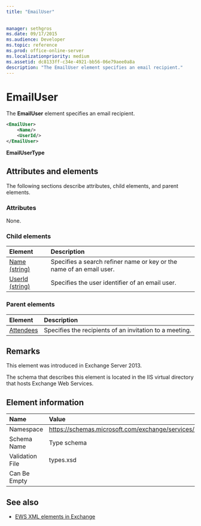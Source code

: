 ```yaml
---
title: "EmailUser"
 
 
manager: sethgros
ms.date: 09/17/2015
ms.audience: Developer
ms.topic: reference
ms.prod: office-online-server
ms.localizationpriority: medium
ms.assetid: dc8133ff-c34e-4921-bb56-06e79aee0a8a
description: "The EmailUser element specifies an email recipient."
---
```


# EmailUser

The **EmailUser** element specifies an email recipient. 
  
```XML
<EmailUser>
    <Name/>
    <UserId/>
</EmailUser>
```

 **EmailUserType**
## Attributes and elements

The following sections describe attributes, child elements, and parent elements.
  
### Attributes

None.
  
### Child elements

|**Element**|**Description**|
|:-----|:-----|
|[Name (string)](name-string.md) <br/> |Specifies a search refiner name or key or the name of an email user.  <br/> |
|[UserId (string)](userid-string.md) <br/> |Specifies the user identifier of an email user.  <br/> |
   
### Parent elements

|**Element**|**Description**|
|:-----|:-----|
|[Attendees](attendees.md) <br/> |Specifies the recipients of an invitation to a meeting.  <br/> |
   
## Remarks

This element was introduced in Exchange Server 2013.
  
The schema that describes this element is located in the IIS virtual directory that hosts Exchange Web Services.
  
## Element information

|**Name**|**Value**|
|:-----|:-----|
|Namespace  <br/> |https://schemas.microsoft.com/exchange/services/2006/types  <br/> |
|Schema Name  <br/> |Type schema  <br/> |
|Validation File  <br/> |types.xsd  <br/> |
|Can Be Empty  <br/> ||
   
## See also



- [EWS XML elements in Exchange](ews-xml-elements-in-exchange.md)

